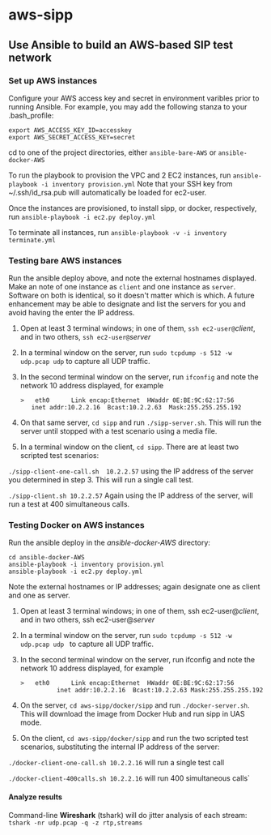 # aws-sipp
## Use Ansible to build an AWS-based SIP test network

### Set up AWS instances

Configure your AWS access key and secret in environment varibles prior
to running Ansible.  For example, you may add the following stanza to
your .bash_profile:
```Shell
export AWS_ACCESS_KEY_ID=accesskey
export AWS_SECRET_ACCESS_KEY=secret
```
cd to one of the project directories, either `ansible-bare-AWS` or 
`ansible-docker-AWS`

To run the playbook to provision the VPC and 2 EC2 instances, run
`ansible-playbook -i inventory provision.yml`
Note that your SSH key from ~/.ssh/id_rsa.pub will automatically be
loaded for ec2-user.

Once the instances are provisioned, to install sipp, or docker,
respectively, run
`ansible-playbook -i ec2.py deploy.yml`

To terminate all instances, run `ansible-playbook -v -i inventory
terminate.yml`

### Testing bare AWS instances

Run the ansible deploy above, and note the external hostnames
displayed.  Make an note of one instance as `client` and one instance as
`server`.  Software on both is identical, so it doesn't matter which
is which.  A future enhancement may be able to designate and list the
servers for you and avoid having the enter the IP address.

1. Open at least 3 terminal windows; in one of them, `ssh
ec2-user@`_client_, and in two others, `ssh ec2-user@`_server_

2. In a terminal window on the server, run `sudo tcpdump -s 512 -w udp.pcap
udp` to capture all UDP traffic. 

3. In the second terminal window on the server, run `ifconfig` and note
the network 10 address displayed, for example 

       >   eth0      Link encap:Ethernet  HWaddr 0E:BE:9C:62:17:56  
          inet addr:10.2.2.16  Bcast:10.2.2.63  Mask:255.255.255.192

4. On that same server, `cd sipp` and run `./sipp-server.sh`.  This will run the server until stopped with a test scenario using a media file.

5. In a terminal window on the client, `cd sipp`.  There are at least two scripted test scenarios:

`./sipp-client-one-call.sh  10.2.2.57` using the IP address of the server you determined in step 3.  This will run a single call test.

`./sipp-client.sh 10.2.2.57` Again using the IP address of the server, will run a test at 400 simultaneous calls.

### Testing Docker on AWS instances

Run the ansible deploy in the _ansible-docker-AWS_ directory:
```
cd ansible-docker-AWS
ansible-playbook -i inventory provision.yml
ansible-playbook -i ec2.py deploy.yml
```
Note the external hostnames or IP addresses; again designate one as
client and one as server.

1. Open at least 3 terminal windows; in one of them, ssh
ec2-user@_client_, and in two others, ssh ec2-user@_server_

2. In a terminal window on the server, run 
`sudo tcpdump -s 512 -w udp.pcap udp ` to capture all UDP traffic.

3. In the second terminal window on the server, run ifconfig and note
the network 10 address displayed, for example

       >   eth0      Link encap:Ethernet  HWaddr 0E:BE:9C:62:17:56
                 inet addr:10.2.2.16  Bcast:10.2.2.63 Mask:255.255.255.192

4. On the server, `cd aws-sipp/docker/sipp` and run
`./docker-server.sh`. This will download the image from Docker Hub and run sipp in UAS mode.

5. On the client, `cd aws-sipp/docker/sipp` and run the two scripted
test scenarios, substituting the internal IP address of the server:

`./docker-client-one-call.sh 10.2.2.16` will run a single test call

`./docker-client-400calls.sh 10.2.2.16` will run 400 simultaneous calls`



#### Analyze results

Command-line **Wireshark** (tshark) will do jitter analysis of each stream: `tshark -nr udp.pcap -q -z rtp,streams`



